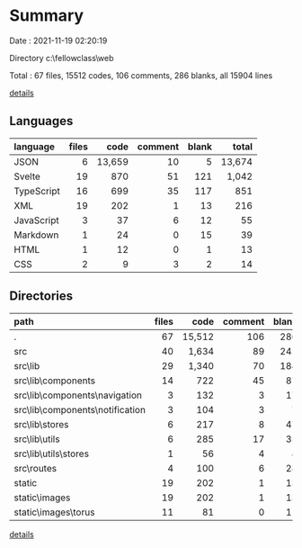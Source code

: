 # Summary

Date : 2021-11-19 02:20:19

Directory c:\fellowclass\web

Total : 67 files,  15512 codes, 106 comments, 286 blanks, all 15904 lines

[details](details.md)

## Languages
| language | files | code | comment | blank | total |
| :--- | ---: | ---: | ---: | ---: | ---: |
| JSON | 6 | 13,659 | 10 | 5 | 13,674 |
| Svelte | 19 | 870 | 51 | 121 | 1,042 |
| TypeScript | 16 | 699 | 35 | 117 | 851 |
| XML | 19 | 202 | 1 | 13 | 216 |
| JavaScript | 3 | 37 | 6 | 12 | 55 |
| Markdown | 1 | 24 | 0 | 15 | 39 |
| HTML | 1 | 12 | 0 | 1 | 13 |
| CSS | 2 | 9 | 3 | 2 | 14 |

## Directories
| path | files | code | comment | blank | total |
| :--- | ---: | ---: | ---: | ---: | ---: |
| . | 67 | 15,512 | 106 | 286 | 15,904 |
| src | 40 | 1,634 | 89 | 242 | 1,965 |
| src\lib | 29 | 1,340 | 70 | 184 | 1,594 |
| src\lib\components | 14 | 722 | 45 | 87 | 854 |
| src\lib\components\navigation | 3 | 132 | 3 | 17 | 152 |
| src\lib\components\notification | 3 | 104 | 3 | 7 | 114 |
| src\lib\stores | 6 | 217 | 8 | 47 | 272 |
| src\lib\utils | 6 | 285 | 17 | 35 | 337 |
| src\lib\utils\stores | 1 | 56 | 4 | 8 | 68 |
| src\routes | 4 | 100 | 6 | 28 | 134 |
| static | 19 | 202 | 1 | 13 | 216 |
| static\images | 19 | 202 | 1 | 13 | 216 |
| static\images\torus | 11 | 81 | 0 | 11 | 92 |

[details](details.md)